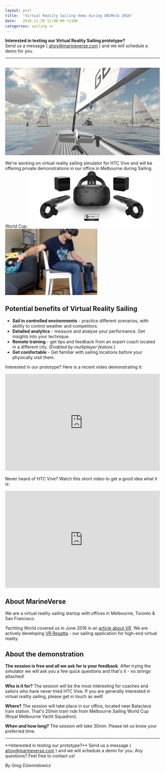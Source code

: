 ```yaml
---
layout: post
title:  "Virtual Reality Sailing demo during SWCMelb 2016"
date:   2016-11-29 12:00:00 +1100
categories: sailing vr
---
```

**Interested in testing our Virtual Reality Sailing prototype?** <br/> Send us a message ( <a href='mailto:ahoy@marineverse.com'>ahoy@marineverse.com</a> ) and we will schedule a demo for you.
<hr>
<br/>
<div style="width: 100%; margin-bottom: 10px">
<img src="/assets/newvrregatta.jpg" style="margin-left: auto; margin-right: auto;"/>
</div>

We're working on virtual reality sailing simulator for HTC Vive and will be offering private demonstrations in our office in Melbourne during Sailing World Cup.
<img src="/assets/vive.jpg" style="width: 400px"/>
<img src="/assets/sailinginvr.jpg" style="width: 300px"/>

## Potential benefits of Virtual Reality Sailing

  * **Sail in controlled environments** - practice different scenarios, with ability to control weather and competitors.
  * **Detailed analytics** - measure and analyse your performance. Get insights into your technique.
  * **Remote training** - get tips and feedback from an expert coach located in a different city. *(Enabled by multiplayer feature.)*
  * **Get comfortable** - Get familiar with sailing locations before your physically visit them.


Interested in our prototype? Here is a recent video demonstrating it:
<iframe width="100%" height="315" src="https://www.youtube.com/embed/A_ThqyHvBOk?rel=0&amp;showinfo=0" frameborder="0" allowfullscreen></iframe>
<br/>

Never heard of HTC Vive? Watch this short video to get a good idea what it is:
<iframe width="100%" height="315" src="https://www.youtube.com/embed/qYfNzhLXYGc" frameborder="0" allowfullscreen></iframe>

## About MarineVerse

We are a virtual reality sailing startup with offices in Melbourne, Toronto & San Francisco.

Yachting World covered us in June 2016 in an [article about VR](http://www.yachtingworld.com/yachts-and-gear/virtual-reality-sailors-new-specially-targeted-apps-77052). We are actively developing [VR Regatta](http://store.steampowered.com/app/468240) - our sailing application for high-end virtual reality.

## About the demonstration

**The session is free and all we ask for is your feedback**. After trying the simulator we will ask you a few quick questions and that's it - no strings attached!

**Who is it for?**
The session will be the most interesting for coaches and sailors who have never tried HTC Vive. If you are generally interested in virtual reality sailing, please get in touch as well!

**Where?**
The session will take place in our office, located near Balaclava train station. That's 20min tram ride from Melbourne Sailing World Cup (Royal Melbourne Yacht Squadron).

**When and how long?**
The session will take 30min. Please let us know your preferred time.

<hr>
**Interested in testing our prototype?** Send us a message ( <a href='mailto:ahoy@marineverse.com'>ahoy@marineverse.com</a> ) and we will schedule a demo for you. Any questions? Feel free to contact us!

*By Greg Dziemidowicz*
